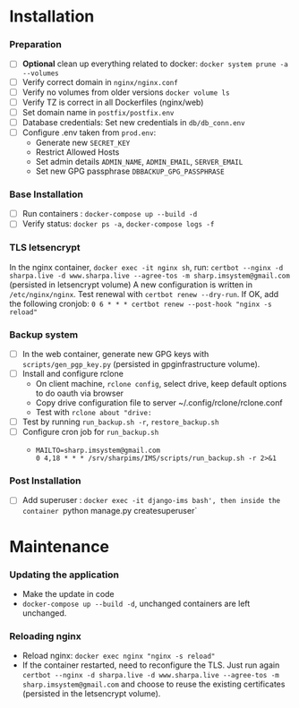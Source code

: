 # Installation

### Preparation
- [ ] **Optional** clean up everything related to docker: `docker system prune -a --volumes`
- [ ] Verify correct domain in `nginx/nginx.conf`
- [ ] Verify no volumes from older versions `docker volume ls`
- [ ] Verify TZ is correct in all Dockerfiles (nginx/web)
- [ ] Set domain name in `postfix/postfix.env`
- [ ] Database credentials: Set new credentials in `db/db_conn.env`
- [ ] Configure .env taken from `prod.env`:
  * Generate new `SECRET_KEY`
  * Restrict Allowed Hosts
  * Set admin details `ADMIN_NAME`, `ADMIN_EMAIL`, `SERVER_EMAIL`
  * Set new GPG passphrase `DBBACKUP_GPG_PASSPHRASE`
  
### Base Installation
- [ ] Run containers : `docker-compose up --build -d`
- [ ] Verify status: `docker ps -a`, `docker-compose logs -f`

### TLS letsencrypt
In the nginx container, `docker exec -it nginx sh`, run: `certbot --nginx -d sharpa.live -d www.sharpa.live --agree-tos -m sharp.imsystem@gmail.com` (persisted in letsencrypt volume)
A new configuration is written in `/etc/nginx/nginx`.
Test renewal with `certbot renew --dry-run`.
If OK, add the following cronjob: `0 6 * * * certbot renew --post-hook "nginx -s reload"`


### Backup system
- [ ] In the web container, generate new GPG keys with `scripts/gen_pgp_key.py` (persisted in gpginfrastructure volume).
- [ ] Install and configure rclone
    * On client machine, `rclone config`, select drive, keep default options to do oauth via browser
    * Copy drive configuration file to server ~/.config/rclone/rclone.conf
    * Test with `rclone about "drive:`
- [ ] Test by running `run_backup.sh -r`, `restore_backup.sh`
- [ ] Configure cron job for `run_backup.sh`
    * ```
      MAILTO=sharp.imsystem@gmail.com
      0 4,18 * * * /srv/sharpims/IMS/scripts/run_backup.sh -r 2>&1
      ```

### Post Installation
- [ ] Add superuser : `docker exec -it django-ims bash', then inside the container `python manage.py createsuperuser`


# Maintenance
### Updating the application
- Make the update in code
- `docker-compose up --build -d`, unchanged containers are left unchanged.

### Reloading nginx
- Reload nginx: `docker exec nginx "nginx -s reload"`
- If the container restarted, need to reconfigure the TLS. Just run again `certbot --nginx -d sharpa.live -d www.sharpa.live --agree-tos -m sharp.imsystem@gmail.com` and choose to reuse the existing certificates (persisted in the letsencrypt volume).

